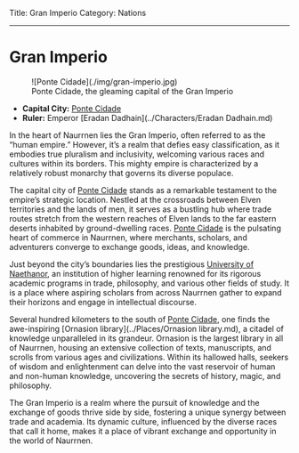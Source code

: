 Title: Gran Imperio
Category: Nations

---
# Gran Imperio

<figure class="pic-banner">
![Ponte Cidade](./img/gran-imperio.jpg)
<figcaption>Ponte Cidade, the gleaming capital of the Gran Imperio</figcaption>
</figure>

-   **Capital City:** [Ponte Cidade](../Places/ponte-cidade.md)
-   **Ruler:** Emperor [Eradan Dadhain](../Characters/Eradan Dadhain.md)

In the heart of Naurrnen lies the Gran Imperio, often referred to as the &ldquo;human empire.&rdquo; However, it&rsquo;s a realm that defies easy classification, as it embodies true pluralism and inclusivity, welcoming various races and cultures within its borders. This mighty empire is characterized by a relatively robust monarchy that governs its diverse populace.

The capital city of [Ponte Cidade](../Places/ponte-cidade.md) stands as a remarkable testament to the empire&rsquo;s strategic location. Nestled at the crossroads between Elven territories and the lands of men, it serves as a bustling hub where trade routes stretch from the western reaches of Elven lands to the far eastern deserts inhabited by ground-dwelling races. [Ponte Cidade](../Places/ponte-cidade.md) is the pulsating heart of commerce in Naurrnen, where merchants, scholars, and adventurers converge to exchange goods, ideas, and knowledge.

Just beyond the city&rsquo;s boundaries lies the prestigious [University of Naethanor](../Places/university-of-naethanor.md), an institution of higher learning renowned for its rigorous academic programs in trade, philosophy, and various other fields of study. It is a place where aspiring scholars from across Naurrnen gather to expand their horizons and engage in intellectual discourse.

Several hundred kilometers to the south of [Ponte Cidade](../Places/ponte-cidade.md), one finds the awe-inspiring [Ornasion library](../Places/Ornasion library.md), a citadel of knowledge unparalleled in its grandeur. Ornasion is the largest library in all of Naurrnen, housing an extensive collection of texts, manuscripts, and scrolls from various ages and civilizations. Within its hallowed halls, seekers of wisdom and enlightenment can delve into the vast reservoir of human and non-human knowledge, uncovering the secrets of history, magic, and philosophy.

The Gran Imperio is a realm where the pursuit of knowledge and the exchange of goods thrive side by side, fostering a unique synergy between trade and academia. Its dynamic culture, influenced by the diverse races that call it home, makes it a place of vibrant exchange and opportunity in the world of Naurrnen.

